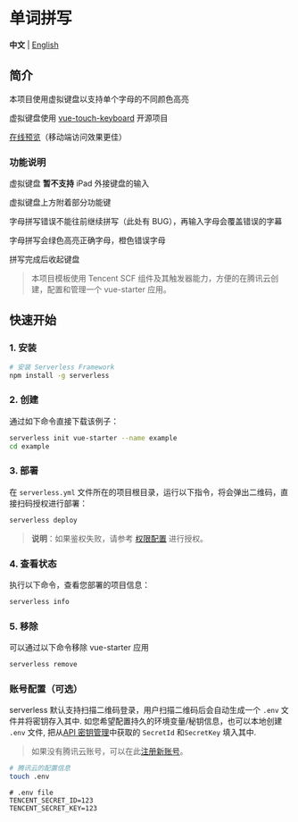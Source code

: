 # 单词拼写

**中文** | [English](./README_EN.md)

## 简介

本项目使用虚拟键盘以支持单个字母的不同颜色高亮

虚拟键盘使用 [vue-touch-keyboard](https://github.com/icebob/vue-touch-keyboard) 开源项目

[在线预览](https://my-vue-starter-1255906278.cos-website.ap-guangzhou.myqcloud.com)（移动端访问效果更佳）

### 功能说明

虚拟键盘 **暂不支持** iPad 外接键盘的输入

虚拟键盘上方附着部分功能键

字母拼写错误不能往前继续拼写（此处有 BUG），再输入字母会覆盖错误的字幕

字母拼写会绿色高亮正确字母，橙色错误字母

拼写完成后收起键盘

> 本项目模板使用 Tencent SCF 组件及其触发器能力，方便的在腾讯云创建，配置和管理一个 vue-starter 应用。

## 快速开始

### 1. 安装

```bash
# 安装 Serverless Framework
npm install -g serverless
```

### 2. 创建

通过如下命令直接下载该例子：

```bash
serverless init vue-starter --name example
cd example
```

### 3. 部署

在 `serverless.yml` 文件所在的项目根目录，运行以下指令，将会弹出二维码，直接扫码授权进行部署：

```bash
serverless deploy
```

> **说明**：如果鉴权失败，请参考 [权限配置](https://cloud.tencent.com/document/product/1154/43006) 进行授权。

### 4. 查看状态

执行以下命令，查看您部署的项目信息：

```bash
serverless info
```

### 5. 移除

可以通过以下命令移除 vue-starter 应用

```bash
serverless remove
```

### 账号配置（可选）

serverless 默认支持扫描二维码登录，用户扫描二维码后会自动生成一个 `.env` 文件并将密钥存入其中.
如您希望配置持久的环境变量/秘钥信息，也可以本地创建 `.env` 文件,
把从[API 密钥管理](https://console.cloud.tencent.com/cam/capi)中获取的 `SecretId` 和`SecretKey` 填入其中.

> 如果没有腾讯云账号，可以在此[注册新账号](https://cloud.tencent.com/register)。

```bash
# 腾讯云的配置信息
touch .env
```

```
# .env file
TENCENT_SECRET_ID=123
TENCENT_SECRET_KEY=123
```
